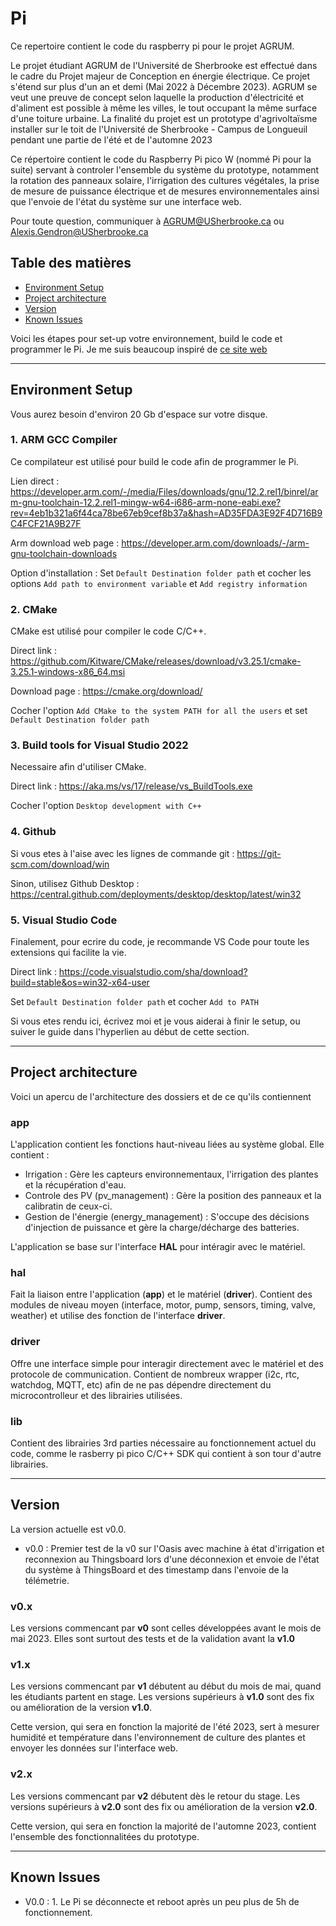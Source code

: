 # Pi
Ce repertoire contient le code du raspberry pi pour le projet AGRUM.

Le projet étudiant AGRUM de l'Université de Sherbrooke est effectué dans le cadre du Projet majeur de Conception en énergie électrique. Ce projet s'étend sur plus d'un an et demi (Mai 2022 à Décembre 2023). AGRUM se veut une preuve de concept selon laquelle la production d'électricité et d'aliment est possible à même les villes, le tout occupant la même surface d'une toiture urbaine. La finalité du projet est un prototype d'agrivoltaïsme installer sur le toit de l'Université de Sherbrooke - Campus de Longueuil pendant une partie de l'été et de l'automne 2023

Ce répertoire contient le code du Raspberry Pi pico W (nommé Pi pour la suite) servant à controler l'ensemble du système du prototype, notamment la rotation des panneaux solaire, l'irrigation des cultures végétales, la prise de mesure de puissance électrique et de mesures environnementales ainsi que l'envoie de l'état du système sur une interface web. 

Pour toute question, communiquer à AGRUM@USherbrooke.ca ou Alexis.Gendron@USherbrooke.ca

## Table des matières

- [Environment Setup](#environment-setup)
- [Project architecture](#project-architecture)
- [Version](#versionknown-issues)
- [Known Issues](#versionknown-issues)

Voici les étapes pour set-up votre environnement, build le code et programmer le Pi. Je me suis beaucoup inspiré de [ce site web](https://www.hackster.io/lawrence-wiznet-io/how-to-setup-raspberry-pi-pico-c-c-sdk-in-window10-f2b816)

---

## Environment Setup

Vous aurez besoin d'environ 20 Gb d'espace sur votre disque.

### 1. ARM GCC Compiler

Ce compilateur est utilisé pour build le code afin de programmer le Pi.

Lien direct : https://developer.arm.com/-/media/Files/downloads/gnu/12.2.rel1/binrel/arm-gnu-toolchain-12.2.rel1-mingw-w64-i686-arm-none-eabi.exe?rev=4eb1b321a6f44ca78be67eb9cef8b37a&hash=AD35FDA3E92F4D716B9C4FCF21A9B27F

Arm download web page : https://developer.arm.com/downloads/-/arm-gnu-toolchain-downloads

Option d'installation : Set `Default Destination folder path` et cocher les options `Add path to environment variable` et `Add registry information`

### 2. CMake

CMake est utilisé pour compiler le code C/C++.

Direct link : https://github.com/Kitware/CMake/releases/download/v3.25.1/cmake-3.25.1-windows-x86_64.msi

Download page : https://cmake.org/download/

Cocher l'option `Add CMake to the system PATH for all the users` et set `Default Destination folder path`

### 3. Build tools for Visual Studio 2022

Necessaire afin d'utiliser CMake.

Direct link : https://aka.ms/vs/17/release/vs_BuildTools.exe

Cocher l'option `Desktop development with C++`

### 4. Github

Si vous etes à l'aise avec les lignes de commande git : https://git-scm.com/download/win

Sinon, utilisez Github Desktop : https://central.github.com/deployments/desktop/desktop/latest/win32

### 5. Visual Studio Code

Finalement, pour ecrire du code, je recommande VS Code pour toute les extensions qui facilite la vie.

Direct link : https://code.visualstudio.com/sha/download?build=stable&os=win32-x64-user

Set `Default Destination folder path` et cocher `Add to PATH`

Si vous etes rendu ici, écrivez moi et je vous aiderai à finir le setup, ou suiver le guide dans l'hyperlien au début de cette section.

---

## Project architecture

Voici un apercu de l'architecture des dossiers et de ce qu'ils contiennent

### app
L'application contient les fonctions haut-niveau liées au système global. Elle contient : 
- Irrigation : Gère les capteurs environnementaux, l'irrigation des plantes et la récupération d'eau.
- Controle des PV (pv_management) : Gère la position des panneaux et la calibratin de ceux-ci.
- Gestion de l'énergie (energy_management) : S'occupe des décisions d'injection de puissance et gère la charge/décharge des batteries.

L'application se base sur l'interface **HAL** pour intéragir avec le matériel.

### hal
Fait la liaison entre l'application (**app**) et le matériel (**driver**). Contient des modules de niveau moyen (interface, motor, pump, sensors, timing, valve, weather) et utilise des fonction de l'interface **driver**.

### driver
Offre une interface simple pour interagir directement avec le matériel et des protocole de communication. Contient de nombreux wrapper (i2c, rtc, watchdog, MQTT, etc) afin de ne pas dépendre directement du microcontrolleur et des librairies utilisées.

### lib
Contient des librairies 3rd parties nécessaire au fonctionnement actuel du code, comme le rasberry pi pico C/C++ SDK qui contient à son tour d'autre librairies.

---

## Version
La version actuelle est v0.0.

- v0.0 : Premier test de la v0 sur l'Oasis avec machine à état d'irrigation et reconnexion au Thingsboard lors d'une déconnexion et envoie de l'état du système à ThingsBoard et des timestamp dans l'envoie de la télémetrie.

### v0.x
Les versions commencant par **v0** sont celles développées avant le mois de mai 2023. Elles sont surtout des tests et de la validation avant la **v1.0**

### v1.x
Les versions commencant par **v1** débutent au début du mois de mai, quand les étudiants partent en stage. Les versions supérieurs à **v1.0** sont des fix ou amélioration de la version **v1.0**.

Cette version, qui sera en fonction la majorité de l'été 2023, sert à mesurer humidité et température dans l'environnement de culture des plantes et envoyer les données sur l'interface web.

### v2.x
Les versions commencant par **v2** débutent dès le retour du stage. Les versions supérieurs à **v2.0** sont des fix ou amélioration de la version **v2.0**.

Cette version, qui sera en fonction la majorité de l'automne 2023, contient l'ensemble des fonctionnalitées du prototype.

---

## Known Issues
- V0.0 : 1. Le Pi se déconnecte et reboot après un peu plus de 5h de fonctionnement.
